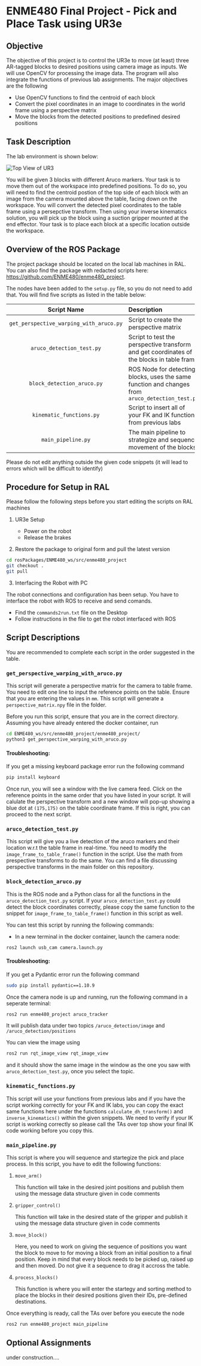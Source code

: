 # ENME480 Final Project - Pick and Place Task using UR3e

## Objective

The objective of this project is to control the UR3e to move (at least) three AR-tagged blocks to desired positions using camera image as inputs. We will use OpenCV for processing the image data. The program will also integrate the functions of previous lab assignments. The major objectives are the following
- Use OpenCV functions to find the centroid of each block
- Convert the pixel coordinates in an image to coordinates in the world frame using a perspective matrix
- Move the blocks from the detected positions to predefined desired positions

## Task Description

The lab environment is shown below:

![Top View of UR3](images/ENME480_Intro.jpg)

You will be given 3 blocks with different Aruco markers. Your task is to move them out of the workspace into predefined positions. To do so, you will need to find the centroid postion of the top side of each block with an image from the camera mounted above the table, facing down on the workspace. You will convert the detected pixel coordinates to the table frame using a persepctive transform. Then using your inverse kinematics solution, you will pick up the block using a suction gripper mounted at the end effector. Your task is to place each block at a specific location outside the workspace.


## Overview of the ROS Package

The project package should be located on the local lab machines in RAL. You can also find the package with redacted scripts here: https://github.com/ENME480/enme480_project.

The nodes have been added to the `setup.py` file, so you do not need to add that. You will find five scripts as listed in the table below:

| Script Name  | Description       | 
| :---------------: |:---------------|
| `get_perspective_warping_with_aruco.py` | Script to create the perspective matrix |
| `aruco_detection_test.py` | Script to test the perspective transform and get coordinates of the blocks in table frame | 
| `block_detection_aruco.py` | ROS Node for detecting blocks, uses the same function and changes from `aruco_detection_test.py`| 
| `kinematic_functions.py` | Script to insert all of your FK and IK functions from previous labs | 
| `main_pipeline.py` | The main pipeline to strategize and sequence movement of the blocks | 

Please do not edit anything outside the given code snippets (it will lead to errors which will be difficult to identify)

## Procedure for Setup in RAL

Please follow the following steps before you start editing the scripts on RAL machines

1. UR3e Setup

    - Power on the robot
    - Release the brakes

2. Restore the package to original form and pull the latest version

```bash
cd rosPackages/ENME480_ws/src/enme480_project
git checkout .
git pull
```

3. Interfacing the Robot with PC

The robot connections and configuration has been setup. You have to interface the robot with ROS to receive and send comands.

- Find the `commands2run.txt` file on the Desktop
- Follow instructions in the file to get the robot interfaced with ROS

## Script Descriptions

You are recommended to complete each script in the order suggested in the table. 

### `get_perspective_warping_with_aruco.py`

This script will generate a perspective matrix for the camera to table frame. You need to edit one line to input the reference points on the table. Ensure that you are entering the values in `mm`. This script will generate a `perspective_matrix.npy` file in the folder.

Before you run this script, ensure that you are in the correct directory. Assuming you have already entered the docker container, run

```bash
cd ENME480_ws/src/enme480_project/enme480_project/
python3 get_perspective_warping_with_aruco.py
```
#### Troubleshooting: 
If you get a missing keyboard package error run the following command

```bash
pip install keyboard
```


Once run, you will see a window with the live camera feed. Click on the reference points in the same order that you have listed in your script. It will calulate the perspective transform and a new window will pop-up showing a blue dot at `(175,175)` on the table coordinate frame. If this is right, you can proceed to the next script.


### `aruco_detection_test.py`

This script will give you a live detection of the aruco markers and their location w.r.t the table frame in real-time. You need to modify the `image_frame_to_table_frame()` function in the script. Use the math from prespective transforms to do the same. You can find a file discussing perspective transforms in the main folder on this repository.

### `block_detection_aruco.py`

This is the ROS node and a Python class for all the functions in the `aruco_detection_test.py` script. If your `aruco_detection_test.py` could detect the block coordinates correctly, please copy the same function to the snippet for `image_frame_to_table_frame()` function in this script as well.

You can test this script by running the following commands:

- In a new terminal in the docker container, launch the camera node:

```bash
ros2 launch usb_cam camera.launch.py
```

#### Troubleshooting: 
If you get a Pydantic error run the following command

```bash
sudo pip install pydantic==1.10.9
```

Once the camera node is up and running, run the following command in a seperate terminal:

```bash
ros2 run enme480_project aruco_tracker
```

It will publish data under two topics `/aruco_detection/image` and `/aruco_detection/positions`

You can view the image using 

```bash
ros2 run rqt_image_view rqt_image_view
```

and it should show the same image in the window as the one you saw with `aruco_detection_test.py`, once you select the topic.

### `kinematic_functions.py`

This script will use your functions from previous labs and if you have the script working correctly for your FK and IK labs, you can copy the exact same functions here under the functions `calculate_dh_transform()` and `inverse_kinematics()` within the given snippets. We need to verify if your IK script is working correctly so please call the TAs over top show your final IK code working before you copy this.

### `main_pipeline.py`

This script is where you will sequence and startegize the pick and place process. In this script, you have to edit the following functions:

1. `move_arm()`

    This function will take in the desired joint positions and publish them using the message data structure given in code comments

2. `gripper_control()`

    This function will take in the desired state of the gripper and publish it using the message data structure given in code comments

3. `move_block()`

    Here, you need to work on giving the sequence of positions you want the block to move to for moving a block from an initial position to a final position. Keep in mind that every block needs to be picked up, raised up and then moved. Do not give it a sequence to drag it accross the table.

4. `process_blocks()`

    This function is where you will enter the startegy and sorting method to place the blocks in their desired positions given their IDs, pre-defined destinations.


Once everything is ready, call the TAs over before you execute the node

```bash
ros2 run enme480_project main_pipeline
```

## Optional Assignments

under construction....
